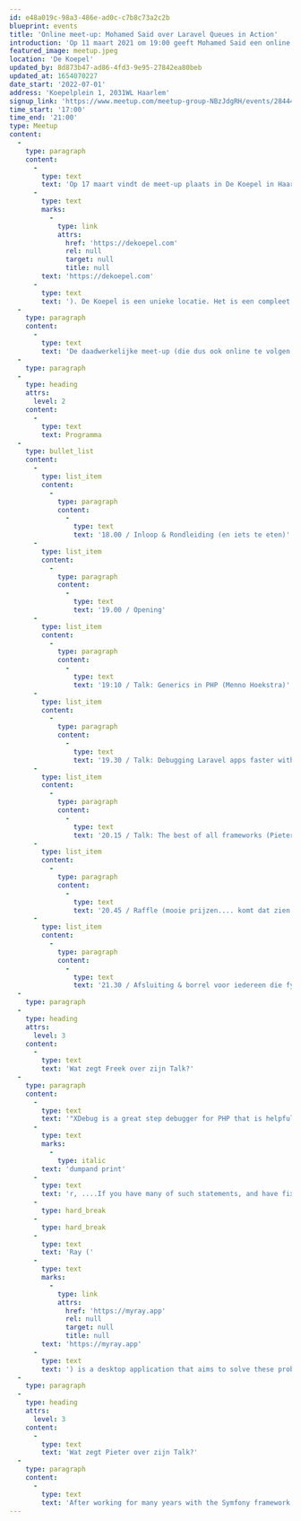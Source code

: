 ```yaml
---
id: e48a019c-98a3-486e-ad0c-c7b8c73a2c2b
blueprint: events
title: 'Online meet-up: Mohamed Said over Laravel Queues in Action'
introduction: 'Op 11 maart 2021 om 19:00 geeft Mohamed Said een online een talk over Queues in Laravel, speciaal voor DLF-leden. Mohamed (woonachtig in Egypte) werkt bij Laravel en is een van de rechterhanden van Taylor Otwell, de bedenker van Laravel.'
featured_image: meetup.jpeg
location: 'De Koepel'
updated_by: 8d873b47-ad86-4fd3-9e95-27842ea80beb
updated_at: 1654070227
date_start: '2022-07-01'
address: 'Koepelplein 1, 2031WL Haarlem'
signup_link: 'https://www.meetup.com/meetup-group-NBzJdgRH/events/284448213/'
time_start: '17:00'
time_end: '21:00'
type: Meetup
content:
  -
    type: paragraph
    content:
      -
        type: text
        text: 'Op 17 maart vindt de meet-up plaats in De Koepel in Haarlem ('
      -
        type: text
        marks:
          -
            type: link
            attrs:
              href: 'https://dekoepel.com'
              rel: null
              target: null
              title: null
        text: 'https://dekoepel.com'
      -
        type: text
        text: '). De Koepel is een unieke locatie. Het is een compleet gerenoveerde gevangenis waarin tegenwoordig kantoorruimtes, een techcampus, een bioscoop en horeca gevestigd is. Iedereen die een rondleiding door dit prachtige gebouw wil hebben, is 17 maart rond 18:00 al welkom. Wij zorgen dan ook voor pizza''s!'
  -
    type: paragraph
    content:
      -
        type: text
        text: 'De daadwerkelijke meet-up (die dus ook online te volgen is!) vindt plaats vanaf 19:00. Het programma is als volgt.'
  -
    type: paragraph
  -
    type: heading
    attrs:
      level: 2
    content:
      -
        type: text
        text: Programma
  -
    type: bullet_list
    content:
      -
        type: list_item
        content:
          -
            type: paragraph
            content:
              -
                type: text
                text: '18.00 / Inloop & Rondleiding (en iets te eten)'
      -
        type: list_item
        content:
          -
            type: paragraph
            content:
              -
                type: text
                text: '19.00 / Opening'
      -
        type: list_item
        content:
          -
            type: paragraph
            content:
              -
                type: text
                text: '19:10 / Talk: Generics in PHP (Menno Hoekstra)'
      -
        type: list_item
        content:
          -
            type: paragraph
            content:
              -
                type: text
                text: '19.30 / Talk: Debugging Laravel apps faster with Ray (Freek van der Herten)'
      -
        type: list_item
        content:
          -
            type: paragraph
            content:
              -
                type: text
                text: '20.15 / Talk: The best of all frameworks (Pieter Jordaan)'
      -
        type: list_item
        content:
          -
            type: paragraph
            content:
              -
                type: text
                text: '20.45 / Raffle (mooie prijzen.... komt dat zien ;))'
      -
        type: list_item
        content:
          -
            type: paragraph
            content:
              -
                type: text
                text: '21.30 / Afsluiting & borrel voor iedereen die fysiek aanwezig is.'
  -
    type: paragraph
  -
    type: heading
    attrs:
      level: 3
    content:
      -
        type: text
        text: 'Wat zegt Freek over zijn Talk?'
  -
    type: paragraph
    content:
      -
        type: text
        text: '"XDebug is a great step debugger for PHP that is helpful in a lot of situations. For fixing smallish issues though, some people tend to dump debugging information with functions like var'
      -
        type: text
        marks:
          -
            type: italic
        text: 'dumpand print'
      -
        type: text
        text: 'r, ....If you have many of such statements, and have fixed the bug, it can be troublesome to hunt down and remove them. Everybody has probably forgotten at least once to remove it and pushed it to production.'
      -
        type: hard_break
      -
        type: hard_break
      -
        type: text
        text: 'Ray ('
      -
        type: text
        marks:
          -
            type: link
            attrs:
              href: 'https://myray.app'
              rel: null
              target: null
              title: null
        text: 'https://myray.app'
      -
        type: text
        text: ') is a desktop application that aims to solve these problems. In this talk we''ll go over which debugging options there are in PHP and how Ray can improve your dump and die debugging experience in Laravel. Finally we''ll take a look under the hood of Ray and discuss the internals."'
  -
    type: paragraph
  -
    type: heading
    attrs:
      level: 3
    content:
      -
        type: text
        text: 'Wat zegt Pieter over zijn Talk?'
  -
    type: paragraph
    content:
      -
        type: text
        text: 'After working for many years with the Symfony framework as a professional software engineer, I was surprised using Laravel in many ways. Some ‘features’ are giving me a headache, while others are way more elegant than any other solution I’ve experienced so far. My lesson: to become a better software engineer, you should combine framework philosophies & solutions.'
---
```

